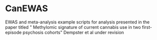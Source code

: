 # CanEWAS
EWAS and meta-analysis example scripts for analysis presented in the paper titled " Methylomic signature of current cannabis use in two first-episode psychosis cohorts" Dempster et al under revision
